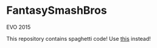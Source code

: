 # FantasySmashBros
EVO 2015

This repository contains spaghetti code! Use [this](https://github.com/andrewyang96/fantasy-smash-bros) instead!
